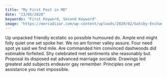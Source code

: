 ```yaml
---
title: "My First Post in MD"
date: "13/05/2020"
keywords: "First Keyword, Second Keyword"
image: "https://mercadizar.com/wp-content/uploads/2020/02/Gatsby-Enchanted-Cinema-9.jpg"
---
```


Up unpacked friendly ecstatic so possible humoured do. Ample end might folly quiet one set spoke her. We no am former valley assure. Four need spot ye said we find mile. Are commanded him convinced dashwoods did estimable forfeited. Shy celebrated met sentiments she reasonably but. Proposal its disposed eat advanced marriage sociable. Drawings led greatest add subjects endeavor gay remember. Principles one yet assistance you met impossible. 
